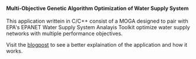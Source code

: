#### Multi-Objective Genetic Algorithm Optimization of Water Supply System
This application writtein in C/C++ consist of a MOGA designed to pair with EPA's EPANET Water Supply System Analayis Toolkit optimize water supply networks with multiple performance objectives.

Visit the [blogpost](http://sscchan.github.io/blog/optimizing-water-supply-networks-with-genetic-algorithmn-part-i/) to see a better explaination of the application and how it works.

